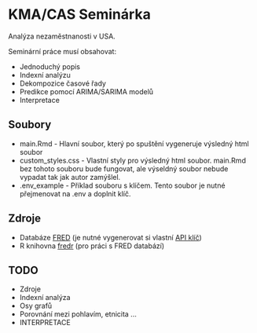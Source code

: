 # KMA/CAS Seminárka

Analýza nezaměstnanosti v USA.

Seminární práce musí obsahovat:

* Jednoduchý popis
* Indexní analýzu
* Dekompozice časové řady
* Predikce pomocí ARIMA/SARIMA modelů
* Interpretace

## Soubory

* main.Rmd - Hlavní soubor, který po spuštění vygeneruje výsledný html soubor
* custom_styles.css - Vlastní styly pro výsledný html soubor. main.Rmd bez tohoto souboru bude fungovat, ale výseldný soubor nebude vypadat tak jak autor zamýšlel.
* .env_example - Příklad souboru s klíčem. Tento soubor je nutné přejmenovat na .env a doplnit klíč.

## Zdroje

* Databáze [FRED](https://fred.stlouisfed.org/) (je nutné vygenerovat si vlastní [API klíč](https://fred.stlouisfed.org/docs/api/api_key.html))
* R knihovna [fredr](https://cran.r-project.org/web/packages/fredr/vignettes/fredr.html) (pro práci s FRED databází)

## TODO

* Zdroje
* Indexní analýza
* Osy grafů
* Porovnání mezi pohlavím, etnicita ...
* INTERPRETACE
